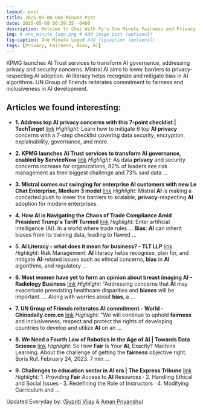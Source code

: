 ```yaml
---
layout: post
title: 2025-05-08 One-Minute Post
date: 2025-05-08 06:59:35 -0400
description: Welcome to Chai With Py's One Minute Fairness and Privacy, which aims to provide you the current happenings in the world of Fairness, Privacy, and AI.
img: # one_minute_logo.png # Add image post (optional)
fig-caption: One Minute Logo# Add figcaption (optional)
tags: [Privacy, Fairness, Bias, AI]
---
```


KPMG launches AI Trust services to transform AI governance, addressing privacy and security concerns. Mistral AI aims to lower barriers to privacy-respecting AI adoption. AI literacy helps recognize and mitigate bias in AI algorithms. UN Group of Friends reiterates commitment to fairness and inclusiveness in AI development.

## Articles we found interesting:

- **1. Address top <b>AI privacy</b> concerns with this 7-point checklist | TechTarget** [link](https://www.techtarget.com/searchenterpriseai/tip/Address-top-AI-privacy-concerns-with-this-checklist)
_Highlight:_ Learn how to mitigate 6 top <b>AI privacy</b> concerns with a 7-step checklist covering data security, encryption, explainability, governance, and more.

- **2. KPMG launches <b>AI</b> Trust services to transform <b>AI</b> governance, enabled by ServiceNow** [link](https://kpmg.com/xx/en/media/press-releases/2025/05/kpmg-launches-ai-trust-services-to-transform-ai-governance.html)
_Highlight:_ As data <b>privacy</b> and security concerns increase for organizations, 82% of leaders see risk management as their biggest challenge and 73% said data&nbsp;...

- **3. Mistral comes out swinging for enterprise <b>AI</b> customers with new Le Chat Enterprise, Medium 3 model** [link](https://venturebeat.com/ai/mistral-comes-out-swinging-for-enterprise-ai-customers-with-new-le-chat-enterprise-medium-3-model/)
_Highlight:_ Mistral <b>AI</b> is making a concerted push to lower the barriers to scalable, <b>privacy</b>-respecting <b>AI</b> adoption for modern enterprises.

- **4. How <b>AI</b> is Navigating the Chaos of Trade Compliance Amid President Trump&#39;s Tariff Turmoil** [link](https://www.globaltrademag.com/how-ai-is-navigating-the-chaos-of-trade-compliance-amid-president-trumps-tariff-turmoil/)
_Highlight:_ Enter artificial intelligence (AI). In a world where trade rules ... <b>Bias</b>: <b>AI</b> can inherit biases from its training data, leading to flawed&nbsp;...

- **5. <b>AI</b> Literacy - what does it mean for business? - TLT LLP** [link](https://www.tlt.com/insights-and-events/insight/ai-literacy---what-does-it-mean-for-business/)
_Highlight:_ Risk Management: <b>AI</b> literacy helps recognise, plan for, and mitigate <b>AI</b>-related issues such as ethical concerns, <b>bias</b> in <b>AI</b> algorithms, and regulatory&nbsp;...

- **6. Most women have yet to form an opinion about breast imaging <b>AI</b> - Radiology Business** [link](https://radiologybusiness.com/topics/artificial-intelligence/most-women-have-yet-form-opinion-about-breast-imaging-ai)
_Highlight:_ “Addressing concerns that <b>AI</b> may exacerbate preexisting healthcare disparities and <b>biases</b> will be important. ... Along with worries about <b>bias</b>, a&nbsp;...

- **7. UN Group of Friends reiterates <b>AI</b> commitment - World - Chinadaily.com.cn** [link](https://www.chinadaily.com.cn/a/202505/07/WS681ac2d6a310a04af22bddd2.html)
_Highlight:_ &quot;We will continue to uphold <b>fairness</b> and inclusiveness, respect and protect the rights of developing countries to develop and utilize <b>AI</b> on an&nbsp;...

- **8. We Need a Fourth Law of Robotics in the Age of <b>AI</b> | Towards Data Science** [link](https://towardsdatascience.com/we-need-a-fourth-law-of-robotics-in-the-age-of-ai/)
_Highlight:_ So How <b>Fair</b> Is Your <b>AI</b>, Exactly? Machine Learning. About the challenge of getting the <b>fairness</b> objective right. Boris Ruf. February 24, 2023. 7 min&nbsp;...

- **9. Challenges to education sector in <b>AI</b> era | The Express Tribune** [link](https://tribune.com.pk/story/2544337/challenges-to-education-sector-in-ai-era)
_Highlight:_ 1. Providing <b>Fair</b> Access to <b>AI</b> Resources &middot; 2. Handling Ethical and Social Issues &middot; 3. Redefining the Role of Instructors &middot; 4. Modifying Curriculum and&nbsp;...


Updated Everyday by: (<a href="https://supritivijay.github.io/">Supriti Vijay</a> & <a href="https://amanpriyanshu.github.io/">Aman Priyanshu</a>)
